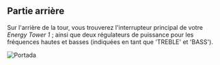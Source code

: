 ## Partie arrière

Sur l'arrière de la tour, vous trouverez l'interrupteur principal de votre *Energy Tower 1* ; ainsi que deux régulateurs de puissance pour les fréquences hautes et basses (indiquées en tant que 'TREBLE' et 'BASS').

![Portada](http://static.energysistem.com/images/manuals/42600/5808e0de9ad1f.jpg)

